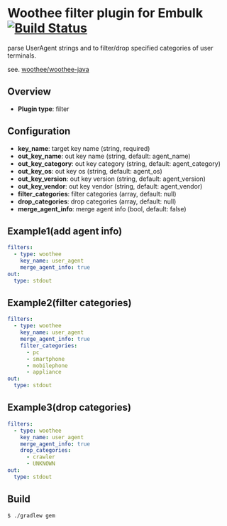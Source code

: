 # Woothee filter plugin for Embulk[![Build Status](https://secure.travis-ci.org/toyama0919/embulk-filter-woothee.png?branch=master)](http://travis-ci.org/toyama0919/embulk-filter-woothee)

parse UserAgent strings and to filter/drop specified categories of user terminals.

see. [woothee/woothee-java](https://github.com/woothee/woothee-java)

## Overview

* **Plugin type**: filter

## Configuration

- **key_name**: target key name (string, required)
- **out_key_name**: out key name (string, default: agent_name)
- **out_key_category**: out key category (string, default: agent_category)
- **out_key_os**: out key os (string, default: agent_os)
- **out_key_version**: out key version (string, default: agent_version)
- **out_key_vendor**: out key vendor (string, default: agent_vendor)
- **filter_categories**: filter categories (array, default: null)
- **drop_categories**: drop categories (array, default: null)
- **merge_agent_info**: merge agent info (bool, default: false)

## Example1(add agent info)

```yaml
filters:
  - type: woothee
    key_name: user_agent
    merge_agent_info: true
out:
  type: stdout
```

## Example2(filter categories)

```yaml
filters:
  - type: woothee
    key_name: user_agent
    merge_agent_info: true
    filter_categories:
      - pc
      - smartphone
      - mobilephone
      - appliance
out:
  type: stdout
```

## Example3(drop categories)

```yaml
filters:
  - type: woothee
    key_name: user_agent
    merge_agent_info: true
    drop_categories:
      - crawler
      - UNKNOWN
out:
  type: stdout
```


## Build

```
$ ./gradlew gem
```
